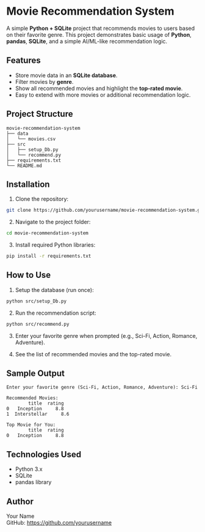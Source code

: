 # Movie Recommendation System

A simple **Python + SQLite** project that recommends movies to users based on their favorite genre. This project demonstrates basic usage of **Python**, **pandas**, **SQLite**, and a simple AI/ML-like recommendation logic.

## Features
- Store movie data in an **SQLite database**.
- Filter movies by **genre**.
- Show all recommended movies and highlight the **top-rated movie**.
- Easy to extend with more movies or additional recommendation logic.

## Project Structure
```
movie-recommendation-system
├── data
│   └── movies.csv
├── src
│   ├── setup_Db.py
│   └── recommend.py
├── requirements.txt
└── README.md
```

## Installation
1. Clone the repository:
```bash
git clone https://github.com/yourusername/movie-recommendation-system.git
```
2. Navigate to the project folder:
```bash
cd movie-recommendation-system
```
3. Install required Python libraries:
```bash
pip install -r requirements.txt
```

## How to Use
1. Setup the database (run once):
```bash
python src/setup_Db.py
```
2. Run the recommendation script:
```bash
python src/recommend.py
```
3. Enter your favorite genre when prompted (e.g., Sci-Fi, Action, Romance, Adventure).

4. See the list of recommended movies and the top-rated movie.

## Sample Output
```
Enter your favorite genre (Sci-Fi, Action, Romance, Adventure): Sci-Fi

Recommended Movies:
        title  rating
0   Inception     8.8
1  Interstellar     8.6

Top Movie for You:
        title  rating
0   Inception     8.8
```

## Technologies Used
- Python 3.x
- SQLite
- pandas library

## Author
Your Name  
GitHub: https://github.com/yourusername